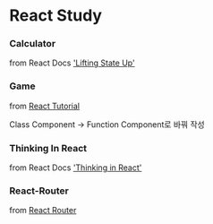 # React Study

### Calculator
from React Docs ['Lifting State Up'](https://reactjs.org/docs/lifting-state-up.html)


### Game
from [React Tutorial](https://reactjs.org/tutorial/tutorial.html)

Class Component -> Function Component로 바꿔 작성


### Thinking In React
from React Docs ['Thinking in React'](https://reactjs.org/docs/thinking-in-react.html)

### React-Router
from [React Router](https://reactrouter.com/)
